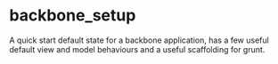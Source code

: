 # backbone_setup

A quick start default state for a backbone application, has a few useful default view and model behaviours and a useful scaffolding for grunt.

